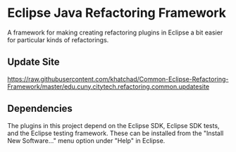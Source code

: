 # Eclipse Java Refactoring Framework

A framework for making creating refactoring plugins in Eclipse a bit easier for particular kinds of refactorings.

## Update Site
https://raw.githubusercontent.com/khatchad/Common-Eclipse-Refactoring-Framework/master/edu.cuny.citytech.refactoring.common.updatesite

## Dependencies
The plugins in this project depend on the Eclipse SDK, Eclipse SDK tests, and the Eclipse testing framework. These can be installed from the "Install New Software..." menu option under "Help" in Eclipse.
